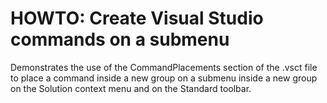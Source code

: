 HOWTO: Create Visual Studio commands on a submenu
=================================================

Demonstrates the use of the CommandPlacements section of the .vsct file to place a command inside a new group on a submenu inside a new group on the Solution context menu and on the Standard toolbar.